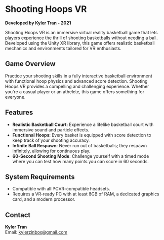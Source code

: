 # Shooting Hoops VR

**Developed by Kyler Tran - 2021**

Shooting Hoops VR is an immersive virtual reality basketball game that lets players experience the thrill of shooting basketballs without needing a ball. Developed using the Unity XR library, this game offers realistic basketball mechanics and environments tailored for VR enthusiasts.

## Game Overview

Practice your shooting skills in a fully interactive basketball environment with functional hoop physics and advanced score detection. Shooting Hoops VR provides a compelling and challenging experience. Whether you're a casual player or an athelete, this game offers something for everyone.

## Features

- **Realistic Basketball Court**: Experience a lifelike basketball court with immersive sound and particle effects.
- **Functional Hoops**: Every basket is equipped with score detection to keep track of your shooting accuracy.
- **Infinite Ball Respawn**: Never run out of basketballs; they respawn infinitely, allowing for continuous play.
- **60-Second Shooting Mode**: Challenge yourself with a timed mode where you can test how many points you can score in 60 seconds.

## System Requirements

- Compatible with all PCVR-compatible headsets.
- Requires a VR-ready PC with at least 8GB of RAM, a dedicated graphics card, and a modern processor.

## Contact

**Kyler Tran**  
Email: [kylerzinbox@gmail.com](mailto:kylerzinbox@gmail.com)
